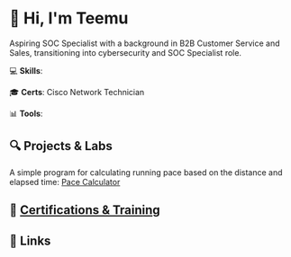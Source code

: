 # 👋 Hi, I'm Teemu

Aspiring SOC Specialist with a background in B2B Customer Service and Sales, transitioning into cybersecurity and SOC Specialist role.

💻 **Skills**:

🎓 **Certs**: Cisco Network Technician

📊 **Tools**:


## 🔍 Projects & Labs
A simple program for calculating running pace based on the distance and elapsed time: [Pace Calculator](https://tmolam.github.io/tahtilaskuri/tahtilaskuri.html)

## 📂 [Certifications & Training](https://tmolam.github.io/certifications/)

## 🔗 Links
